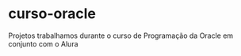 # curso-oracle
Projetos trabalhamos durante o curso de Programação da Oracle em conjunto com o Alura

